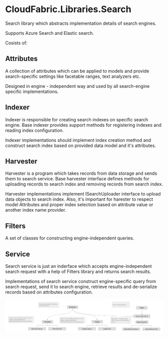 # CloudFabric.Libraries.Search

Search library which abstracts implementation details of search engines.

Supports Azure Search and Elastic search.

Cosists of:

## Attributes

A collection of attributes which can be applied to models and provide search-specific settings like facetable ranges, text analyzers etc.

Designed in engine - independent way and used by all search-engine specific implementations.

## Indexer

Indexer is responsible for creating search indexes on specific search engine. Base indexer provides support methods for registering indexes and reading index configuration.

Indexer implementations should implement index creation method and construct search index based on provided data model and it's attributes.

## Harvester

Harvester is a program which takes records from data storage and sends them to search service. Base harvester interface defines methods for uploading records to search index and removing records from search index.

Harvester implementations implement ISearchUploader interface to upload data objects to search index. Also, it's important for harester to respect model Attributes and proper index selection based on attribute value or another index name provider.

## Filters

A set of classes for constructing engine-independent queries.

## Service

Search service is just an inderface which accepts engine-independent search request with a help of Filters library and returns search results.

Implementations of search service construct engine-specific query from search request, send it to search engine, retrieve results and de-serialize records based on attributes configuration.

![CloudFabric.Libraries.Search](https://github.com/Tech-Fabric/CloudFabric.Libraries.Search/blob/master/TechnicalDiagram.png?raw=true)